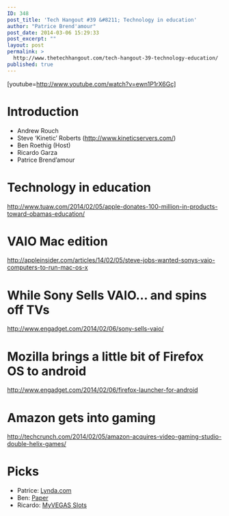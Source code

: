 ```yaml
---
ID: 348
post_title: 'Tech Hangout #39 &#8211; Technology in education'
author: "Patrice Brend'amour"
post_date: 2014-03-06 15:29:33
post_excerpt: ""
layout: post
permalink: >
  http://www.thetechhangout.com/tech-hangout-39-technology-education/
published: true
---
```

[youtube=http://www.youtube.com/watch?v=ewn1P1rX6Gc]
<h1>Introduction</h1>

<ul>
<li>Andrew Rouch</li>
<li>Steve ‘Kinetic’ Roberts (<a href="http://www.kineticservers.com/">http://www.kineticservers.com/</a>)</li>
<li>Ben Roethig (Host)</li>
<li>Ricardo Garza</li>
<li>Patrice Brend’amour</li>
</ul>

<h1>Technology in education</h1>

<p><a href="http://www.tuaw.com/2014/02/05/apple-donates-100-million-in-products-toward-obamas-education/">http://www.tuaw.com/2014/02/05/apple-donates-100-million-in-products-toward-obamas-education/</a></p>

<h1>VAIO Mac edition</h1>

<p><a href="http://appleinsider.com/articles/14/02/05/steve-jobs-wanted-sonys-vaio-computers-to-run-mac-os-x">http://appleinsider.com/articles/14/02/05/steve-jobs-wanted-sonys-vaio-computers-to-run-mac-os-x</a></p>

<h1>While Sony Sells VAIO… and spins off TVs</h1>

<p><a href="http://www.engadget.com/2014/02/06/sony-sells-vaio/">http://www.engadget.com/2014/02/06/sony-sells-vaio/</a></p>

<h1>Mozilla brings a little bit of Firefox OS to android</h1>

<p><a href="http://www.engadget.com/2014/02/06/firefox-launcher-for-android">http://www.engadget.com/2014/02/06/firefox-launcher-for-android</a></p>

<h1>Amazon gets into gaming</h1>

<p><a href="http://techcrunch.com/2014/02/05/amazon-acquires-video-gaming-studio-double-helix-games/">http://techcrunch.com/2014/02/05/amazon-acquires-video-gaming-studio-double-helix-games/</a></p>

<h1>Picks</h1>

<ul>
<li>Patrice: <a href="http://lynda.com/geekbeat">Lynda.com</a></li>
<li>Ben: <a href="http://geekbeat.tv/facebook-announces-paper-a-visual-news-reading-app-for-ios/">Paper</a></li>
<li>Ricardo: <a href="https://www.facebook.com/appcenter/playmyvegas">MyVEGAS Slots</a></li>
</ul>
